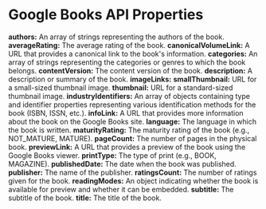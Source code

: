 # Google Books API Properties
**authors:** An array of strings representing the authors of the book.
**averageRating:** The average rating of the book.
**canonicalVolumeLink:** A URL that provides a canonical link to the book's information.
**categories:** An array of strings representing the categories or genres to which the book belongs.
**contentVersion:** The content version of the book.
**description:** A description or summary of the book.
**imageLinks:**
**smallThumbnail:** URL for a small-sized thumbnail image.
**thumbnail:** URL for a standard-sized thumbnail image.
**industryIdentifiers:** An array of objects containing type and identifier properties representing various identification methods for the book (ISBN, ISSN, etc.).
**infoLink:** A URL that provides more information about the book on the Google Books site.
**language:** The language in which the book is written.
**maturityRating:** The maturity rating of the book (e.g., NOT_MATURE, MATURE).
**pageCount:** The number of pages in the physical book.
**previewLink:** A URL that provides a preview of the book using the Google Books viewer.
**printType:** The type of print (e.g., BOOK, MAGAZINE).
**publishedDate:** The date when the book was published.
**publisher:** The name of the publisher.
**ratingsCount:** The number of ratings given for the book.
**readingModes:** An object indicating whether the book is available for preview and whether it can be embedded.
**subtitle:** The subtitle of the book.
**title:** The title of the book.